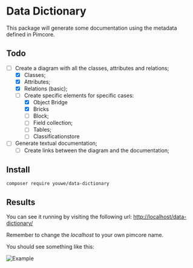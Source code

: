 Data Dictionary
======
This package will generate some documentation using the metadata defined in Pimcore.

## Todo
- [ ]  Create a diagram with all the classes, attributes and relations;
    - [x] Classes;
    - [x] Attributes;
    - [x] Relations (basic);  
    - [ ]  Create specific elements for specific cases:
        - [x]  Object Bridge
        - [x]  Bricks
        - [ ]  Block;
        - [ ]  Field collection;
        - [ ]  Tables;
        - [ ]  Classificationstore
- [ ] Generate textual documentation;
    - [ ] Create links between the diagram and the documentation;
    
## Install

```
composer require youwe/data-dictionary
```
## Results

You can see it running by visiting the following url:
[http://localhost/data-dictionary/](http://localhost/data-dictionary)

Remember to change the *localhost* to your own pimcore name.

You should see something like this:


![Example](https://image.ibb.co/dF71pU/image.png)
